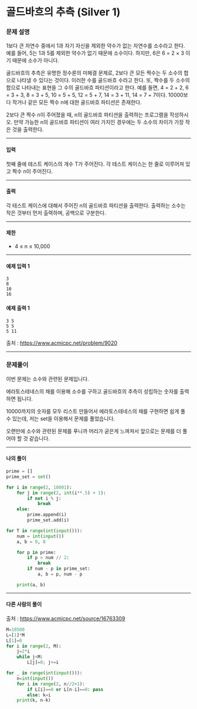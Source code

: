 # 골드바흐의 추측 (Silver 1)

### 문제 설명

1보다 큰 자연수 중에서  1과 자기 자신을 제외한 약수가 없는 자연수를 소수라고 한다. 예를 들어, 5는 1과 5를 제외한 약수가 없기 때문에 소수이다. 하지만, 6은 6 = 2 × 3 이기 때문에 소수가 아니다.

골드바흐의 추측은 유명한 정수론의 미해결 문제로, 2보다 큰 모든 짝수는 두 소수의 합으로 나타낼 수 있다는 것이다. 이러한 수를 골드바흐 수라고 한다. 또, 짝수를 두 소수의 합으로 나타내는 표현을 그 수의 골드바흐 파티션이라고 한다. 예를 들면, 4 = 2 + 2, 6 = 3 + 3, 8 = 3 + 5, 10 = 5 + 5, 12 = 5 + 7, 14 = 3 + 11, 14 = 7 + 7이다. 10000보다 작거나 같은 모든 짝수 n에 대한 골드바흐 파티션은 존재한다.

2보다 큰 짝수 n이 주어졌을 때, n의 골드바흐 파티션을 출력하는 프로그램을 작성하시오. 만약 가능한 n의 골드바흐 파티션이 여러 가지인 경우에는 두 소수의 차이가 가장 작은 것을 출력한다.

---

#### 입력

첫째 줄에 테스트 케이스의 개수 T가 주어진다. 각 테스트 케이스는 한 줄로 이루어져 있고 짝수 n이 주어진다.

---

#### 출력

각 테스트 케이스에 대해서 주어진 n의 골드바흐 파티션을 출력한다. 출력하는 소수는 작은 것부터 먼저 출력하며, 공백으로 구분한다.

---

#### 제한

* 4 ≤ n ≤ 10,000

---

#### 예제 입력 1

~~~
3
8
10
16
~~~

#### 예제 출력 1

~~~
3 5
5 5
5 11
~~~

출처 : https://www.acmicpc.net/problem/9020

---

### 문제풀이

이번 문제는 소수와 관련된 문제입니다.

에라토스테네스의 채를 이용해 소수를 구하고 골드바흐의 추측이 성립하는 숫자를 출력하면 됩니다.

10000까지의 숫자를 모두 리스트 만들어서 에라토스테네스의 채를 구현하면 쉽게 풀 수 있는데, 저는 set을 이용해서 문제를 풀었습니다.

오랜만에 소수와 관련된 문제를 푸니까 머리가 굳은게 느껴져서 앞으로는 문제를 더 풀어야 할 것 같습니다.

---

#### 나의 풀이

~~~python
prime = []
prime_set = set()

for i in range(2, 10001):
    for j in range(2, int(i**.5) + 1):
        if not i % j:
            break
    else:
        prime.append(i)
        prime_set.add(i)

for T in range(int(input())):
    num = int(input())
    a, b = 0, 0

    for p in prime:
        if p > num // 2:
            break
        if num - p in prime_set:
            a, b = p, num - p

    print(a, b)
~~~

---

#### 다른 사람의 풀이

출처 : https://www.acmicpc.net/source/16763309

~~~python
M=10500
L=[1]*M
L[1]=0
for i in range(2, M):
    j=2*i
    while j<M:
        L[j]=0; j+=i

for _ in range(int(input())):
    n=int(input())
    for i in range(2, n//2+1):
        if L[i]==0 or L[n-i]==0: pass
        else: k=i
    print(k, n-k)
~~~
